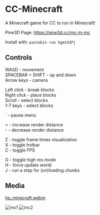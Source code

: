 # CC-Minecraft
A Minecraft game for CC to run in Minecraft!

Pine3D Page: https://pine3d.cc/mc-in-mc

Install with: `pastebin run hgm142Pj`

## Controls

WASD \- movement  
SPACEBAR \+ SHIFT \- up and down  
Arrow keys \- camera

Left click \- break blocks  
Right click \- place blocks  
Scroll \- select blocks  
1-7 keys \- select blocks

\` \- pause menu

\= \- increase render distance  
\- \- decrease render distance

Z \- toggle frame times visualization  
X \- toggle hotbar  
C \- toggle FPS

G \- toggle high res mode  
H \- force update world  
J \- run a step for (un)loading chunks

## Media

[hp_minecraft.webm](https://user-images.githubusercontent.com/36447113/207623952-8f1bedf0-c8e5-434f-a230-71eb0e560f68.webm)

![mc1](https://user-images.githubusercontent.com/36447113/207623966-5bc7c2e1-4a10-4493-9f4f-71154a51778e.png)
![mc2](https://user-images.githubusercontent.com/36447113/207623980-511d7097-13d1-443a-96bc-2ee3182dc54a.png)
